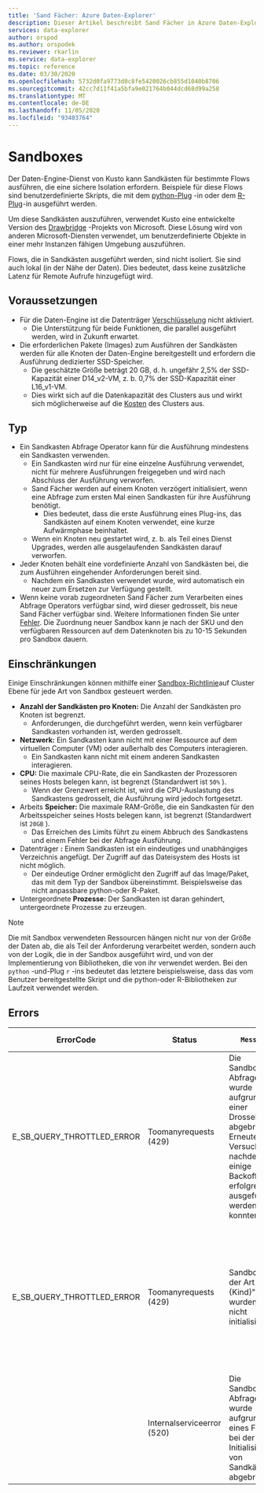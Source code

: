 ```yaml
---
title: 'Sand Fächer: Azure Daten-Explorer'
description: Dieser Artikel beschreibt Sand Fächer in Azure Daten-Explorer.
services: data-explorer
author: orspod
ms.author: orspodek
ms.reviewer: rkarlin
ms.service: data-explorer
ms.topic: reference
ms.date: 03/30/2020
ms.openlocfilehash: 5732d0fa9773d0c8fe5420026cb855d1040b8706
ms.sourcegitcommit: 42cc7d11f41a5bfa9e021764b044dcd68d99a258
ms.translationtype: MT
ms.contentlocale: de-DE
ms.lasthandoff: 11/05/2020
ms.locfileid: "93403764"
---
```

# <a name="sandboxes"></a>Sandboxes

Der Daten-Engine-Dienst von Kusto kann Sandkästen für bestimmte Flows ausführen, die eine sichere Isolation erfordern.
Beispiele für diese Flows sind benutzerdefinierte Skripts, die mit dem [python-Plug](../query/pythonplugin.md) -in oder dem [R-Plug](../query/rplugin.md)-in ausgeführt werden.

Um diese Sandkästen auszuführen, verwendet Kusto eine entwickelte Version des [Drawbridge](https://www.microsoft.com/research/project/drawbridge/) -Projekts von Microsoft. Diese Lösung wird von anderen Microsoft-Diensten verwendet, um benutzerdefinierte Objekte in einer mehr Instanzen fähigen Umgebung auszuführen.

Flows, die in Sandkästen ausgeführt werden, sind nicht isoliert. Sie sind auch lokal (in der Nähe der Daten). Dies bedeutet, dass keine zusätzliche Latenz für Remote Aufrufe hinzugefügt wird.

## <a name="prerequisites"></a>Voraussetzungen

* Für die Daten-Engine ist die Datenträger [Verschlüsselung](../../security.md#data-encryption) nicht aktiviert.
  * Die Unterstützung für beide Funktionen, die parallel ausgeführt werden, wird in Zukunft erwartet.
* Die erforderlichen Pakete (Images) zum Ausführen der Sandkästen werden für alle Knoten der Daten-Engine bereitgestellt und erfordern die Ausführung dedizierter SSD-Speicher.
  * Die geschätzte Größe beträgt 20 GB, d. h. ungefähr 2,5% der SSD-Kapazität einer D14_v2-VM, z. b. 0,7% der SSD-Kapazität einer L16_v1-VM.
  * Dies wirkt sich auf die Datenkapazität des Clusters aus und wirkt sich möglicherweise auf die [Kosten](https://azure.microsoft.com/pricing/details/data-explorer) des Clusters aus.

## <a name="runtime"></a>Typ

* Ein Sandkasten Abfrage Operator kann für die Ausführung mindestens ein Sandkasten verwenden.
  * Ein Sandkasten wird nur für eine einzelne Ausführung verwendet, nicht für mehrere Ausführungen freigegeben und wird nach Abschluss der Ausführung verworfen.
  * Sand Fächer werden auf einem Knoten verzögert initialisiert, wenn eine Abfrage zum ersten Mal einen Sandkasten für ihre Ausführung benötigt.
    * Dies bedeutet, dass die erste Ausführung eines Plug-ins, das Sandkästen auf einem Knoten verwendet, eine kurze Aufwärmphase beinhaltet.
  * Wenn ein Knoten neu gestartet wird, z. b. als Teil eines Dienst Upgrades, werden alle ausgelaufenden Sandkästen darauf verworfen.
* Jeder Knoten behält eine vordefinierte Anzahl von Sandkästen bei, die zum Ausführen eingehender Anforderungen bereit sind.
  * Nachdem ein Sandkasten verwendet wurde, wird automatisch ein neuer zum Ersetzen zur Verfügung gestellt.
* Wenn keine vorab zugeordneten Sand Fächer zum Verarbeiten eines Abfrage Operators verfügbar sind, wird dieser gedrosselt, bis neue Sand Fächer verfügbar sind. Weitere Informationen finden Sie unter [Fehler](#errors). Die Zuordnung neuer Sandbox kann je nach der SKU und den verfügbaren Ressourcen auf dem Datenknoten bis zu 10-15 Sekunden pro Sandbox dauern.

## <a name="limitations"></a>Einschränkungen

Einige Einschränkungen können mithilfe einer [Sandbox-Richtlinie](../management/sandboxpolicy.md)auf Cluster Ebene für jede Art von Sandbox gesteuert werden.

* **Anzahl der Sandkästen pro Knoten:** Die Anzahl der Sandkästen pro Knoten ist begrenzt.
  * Anforderungen, die durchgeführt werden, wenn kein verfügbarer Sandkasten vorhanden ist, werden gedrosselt.
* **Netzwerk:** Ein Sandkasten kann nicht mit einer Ressource auf dem virtuellen Computer (VM) oder außerhalb des Computers interagieren.
  * Ein Sandkasten kann nicht mit einem anderen Sandkasten interagieren.
* **CPU:** Die maximale CPU-Rate, die ein Sandkasten der Prozessoren seines Hosts belegen kann, ist begrenzt (Standardwert ist `50%` ).
  * Wenn der Grenzwert erreicht ist, wird die CPU-Auslastung des Sandkastens gedrosselt, die Ausführung wird jedoch fortgesetzt.
* Arbeits **Speicher:** Die maximale RAM-Größe, die ein Sandkasten für den Arbeitsspeicher seines Hosts belegen kann, ist begrenzt (Standardwert ist `20GB` ).
  * Das Erreichen des Limits führt zu einem Abbruch des Sandkastens und einem Fehler bei der Abfrage Ausführung.
* Datenträger **:** Einem Sandkasten ist ein eindeutiges und unabhängiges Verzeichnis angefügt. Der Zugriff auf das Dateisystem des Hosts ist nicht möglich.
  * Der eindeutige Ordner ermöglicht den Zugriff auf das Image/Paket, das mit dem Typ der Sandbox übereinstimmt. Beispielsweise das nicht anpassbare python-oder R-Paket.
* Untergeordnete **Prozesse:** Der Sandkasten ist daran gehindert, untergeordnete Prozesse zu erzeugen.

> [!NOTE]
> Die mit Sandbox verwendeten Ressourcen hängen nicht nur von der Größe der Daten ab, die als Teil der Anforderung verarbeitet werden, sondern auch von der Logik, die in der Sandbox ausgeführt wird, und von der Implementierung von Bibliotheken, die von ihr verwendet werden.
> Bei den `python` -und-Plug `r` -ins bedeutet das letztere beispielsweise, dass das vom Benutzer bereitgestellte Skript und die python-oder R-Bibliotheken zur Laufzeit verwendet werden.

## <a name="errors"></a>Errors

|ErrorCode                 |Status                     |`Message`                                                                                            |Möglicher Grund                                                                                                    |
|--------------------------|---------------------------|---------------------------------------------------------------------------------------------------|--------------------------------------------------------------------------------------------------------------------|
|E_SB_QUERY_THROTTLED_ERROR|Toomanyrequests (429)      |Die Sandbox-Abfrage wurde aufgrund einer Drosselung abgebrochen. Erneuter Versuch, nachdem einige Backoff erfolgreich ausgeführt werden konnten   |Auf dem Zielknoten sind keine Sandkästen verfügbar. Neue Sand Fächer sollten in wenigen Sekunden verfügbar werden.         |
|E_SB_QUERY_THROTTLED_ERROR|Toomanyrequests (429)      |Sandboxes der Art "{Kind}" wurden noch nicht initialisiert.                                            |Die Sandbox Richtlinie wurde vor kurzem geändert. Neue Sand Fächer, die die neue Richtlinie einhalten, werden in wenigen Sekunden verfügbar sein.|
|                          |Internalserviceerror (520) |Die Sandbox-Abfrage wurde aufgrund eines Fehlers bei der Initialisierung von Sandkästen abgebrochen.                         |Unerwarteter Infrastruktur Fehler.                         |

